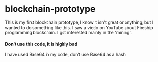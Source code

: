 # blockchain-prototype
This is my first blockchain prototype, I know it isn't great or anything, but I wanted to do something like this.
I saw a viedo on YouTube about Fireship programming blockchain. I got interested mainly in the 'mining'.



#### Don't use this code, it is highly bad
I have used Base64 in my code, don't use Base64 as a hash.
